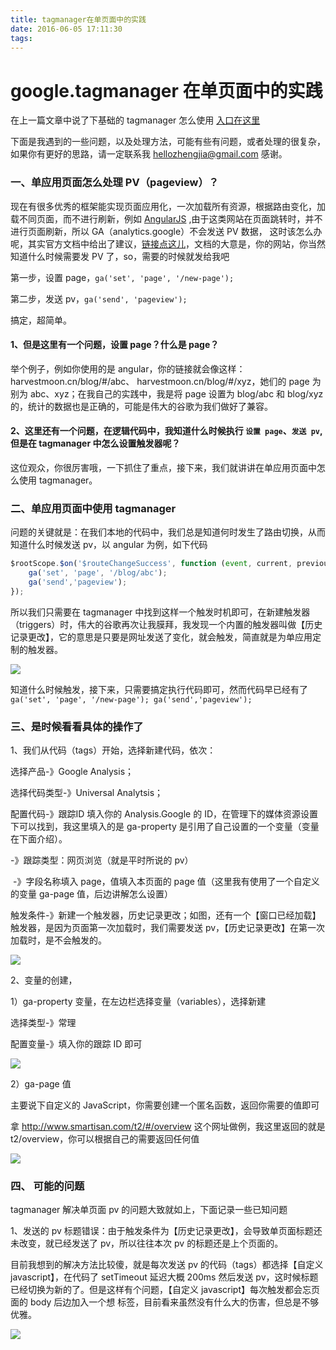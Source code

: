 ```yaml
---
title: tagmanager在单页面中的实践
date: 2016-06-05 17:11:30
tags:
---
```



google.tagmanager 在单页面中的实践
===

在上一篇文章中说了下基础的 tagmanager 怎么使用 [入口在这里](http://harvestmoon.cn/blog/2016/04/29/tagmanager/) 

下面是我遇到的一些问题，以及处理方法，可能有些有问题，或者处理的很复杂，如果你有更好的思路，请一定联系我 [hellozhengjia@gmail.com](mailto:hellozhengjia@gmail.com) 感谢。

### 一、单应用页面怎么处理 PV（pageview）？

现在有很多优秀的框架能实现页面应用化，一次加载所有资源，根据路由变化，加载不同页面，而不进行刷新，例如 [AngularJS](https://angularjs.org/) ,由于这类网站在页面跳转时，并不进行页面刷新，所以 GA（analytics.google）不会发送 PV 数据， 这时该怎么办呢，其实官方文档中给出了建议，[链接点这儿](https://developers.google.com/analytics/devguides/collection/analyticsjs/single-page-applications#overview)，文档的大意是，你的网站，你当然知道什么时候需要发 PV 了，so，需要的时候就发给我吧

第一步，设置 page，`ga('set', 'page', '/new-page');`

第二步，发送 pv，`ga('send', 'pageview');`

搞定，超简单。

#### 1、但是这里有一个问题，设置 page？什么是 page？

举个例子，例如你使用的是 angular，你的链接就会像这样：harvestmoon.cn/blog/#/abc、 harvestmoon.cn/blog/#/xyz，她们的 page 为别为 abc、xyz；在我自己的实践中，我是将 page 设置为 blog/abc 和 blog/xyz 的，统计的数据也是正确的，可能是伟大的谷歌为我们做好了兼容。

#### 2、这里还有一个问题，在逻辑代码中，我知道什么时候执行 `设置 page`、`发送 pv`,但是在 tagmanager 中怎么设置触发器呢？

这位观众，你很厉害哦，一下抓住了重点，接下来，我们就讲讲在单应用页面中怎么使用  tagmanager。

### 二、单应用页面中使用  tagmanager

问题的关键就是：在我们本地的代码中，我们总是知道何时发生了路由切换，从而知道什么时候发送 pv，以 angular 为例，如下代码

```javascript
$rootScope.$on('$routeChangeSuccess', function (event, current, previous) {
    ga('set', 'page', '/blog/abc');
	ga('send','pageview');
});
```

所以我们只需要在 tagmanager 中找到这样一个触发时机即可，在新建触发器（triggers）时，伟大的谷歌再次让我膜拜，我发现一个内置的触发器叫做【历史记录更改】，它的意思是只要是网址发送了变化，就会触发，简直就是为单应用定制的触发器。

![](./img/trigger-history.png)

知道什么时候触发，接下来，只需要搞定执行代码即可，然而代码早已经有了 `ga('set', 'page', '/new-page'); ga('send','pageview');`    

### 三、是时候看看具体的操作了

1、我们从代码（tags）开始，选择新建代码，依次：

选择产品-》Google Analysis；

选择代码类型-》Universal Analytsis； 

配置代码-》跟踪ID 填入你的  Analysis.Google 的 ID，在管理下的媒体资源设置下可以找到，我这里填入的是 ga-property 是引用了自己设置的一个变量（变量在下面介绍）。

-》跟踪类型：网页浏览（就是平时所说的 pv）

​ -》字段名称填入 page，值填入本页面的 page 值（这里我有使用了一个自定义的变量 ga-page 值，后边讲解怎么设置）

触发条件-》新建一个触发器，历史记录更改；如图，还有一个【窗口已经加载】触发器，是因为页面第一次加载时，我们需要发送 pv，【历史记录更改】在第一次加载时，是不会触发的。

![](./img/tags.png)

2、变量的创建，

1）ga-property 变量，在左边栏选择变量（variables），选择新建

选择类型-》常理

配置变量-》填入你的跟踪 ID 即可

![](./img/var1.png)

2）ga-page 值

主要说下自定义的 JavaScript，你需要创建一个匿名函数，返回你需要的值即可

拿 http://www.smartisan.com/t2/#/overview 这个网址做例，我这里返回的就是 t2/overview，你可以根据自己的需要返回任何值

![](./img/var2.png) 



### 四、 可能的问题

tagmanager 解决单页面 pv 的问题大致就如上，下面记录一些已知问题

1、发送的 pv 标题错误：由于触发条件为【历史记录更改】，会导致单页面标题还未改变，就已经发送了 pv，所以往往本次 pv 的标题还是上个页面的。

目前我想到的解决方法比较傻，就是每次发送 pv 的代码（tags）都选择【自定义 javascript】，在代码了 setTimeout 延迟大概 200ms 然后发送 pv，这时候标题已经切换为新的了。但是这样有个问题，【自定义 javascript】每次触发都会忘页面的 body 后边加入一个想 <script></script> 标签，目前看来虽然没有什么大的伤害，但总是不够优雅。

![](./img/settime.png)